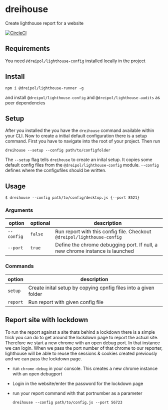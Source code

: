 # dreihouse
Create lighthouse report for a website

[![CircleCI](https://circleci.com/gh/dreipol/lighthouse-runner/tree/master.svg?style=svg&circle-token=4738b5c5cde8e66a056114378acb9e3732146a35)](https://circleci.com/gh/dreipol/lighthouse-runner/tree/master)

## Requirements
You need `@dreipol/lighthouse-config` installed locally in the project

## Install

    npm i @dreipol/lighthouse-runner -g

and install `@dreipol/lighthouse-config` and `@dreipol/lighthouse-audits` as peer dependencies 

## Setup
After you installed the you have the `dreihouse` command available within your CLI. Now to create a initial default configuration there is a setup command.
First you have to navigate into the root of your project.
Then run 

    dreihouse --setup --config path/to/configfolder

The `--setup` flag tells `dreihouse` to create an inital setup. It copies some default config files from the `@dreipol/lighthouse-config` module.
`--config` defines where the configufiles should be written.

## Usage

    $ dreihouse --config path/to/config/desktop.js {--port 8521}

### Arguments 
| option     | optional | description                                                                  |
| ---------- | -------- | ---------------------------------------------------------------------------- |
| `--config` | `false`  | Run report with this config file. Checkout `@dreipol/lighthouse-config`      |
| `--port`   | `true`   | Define the chrome debugging port. If null, a new chrome instance is launched |

### Commands 
| option   | description                                                     |
| -------- | --------------------------------------------------------------- |
| `setup`  | Create inital setup by copying cpnfig files into a given folder |
| `report` | Run report with given config file                               |

## Report site with lockdown
To run the report against a site thats behind a lockdown there is a simple trick 
you can do to get around the lockdown page to report the actual site.
Therefore we start a new chrome with an open debug port. In that instance we can login.
When we pass the port number of that chrome to our reporter, lighthouse will be able to reuse
the sessions & cookies created previously and we can pass the lockdown page.

- run `chrome-debug` in your console. This creates a new chrome instance with an open debugport
- Login in the website/enter the password for the lockdown page
- run your report command with that portnumber as a parameter
    
    `dreihouse --config path/to/config.js --port 56723`
